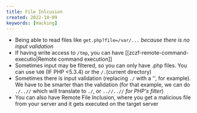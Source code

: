 ```yaml
---
title: File Inlcusion
created: 2022-10-09
keywords: [Hacking]
---
```


- Being able to read files like `get.php?file=/var/...` _because there is no input validation_
- If having write access to `/tmp`, you can have [[zczf-remote-command-executio|Remote command execution]]
- Sometimes input may be filtered, so you can only have .php files. You can use `%00` (IF PHP <5.3.4) or the `/.`(current directory)
- Sometimes there is input validation (replacing `./` with a '', for example). We have to be smarter than the validation (for that example, we can do `./..//` which will translate to `./`, or `..//..//` _for PHP's filter_)
- You can also have Remote File Inclusion, where you get a malicious file from your server and it gets executed on the target server
